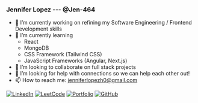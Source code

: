 ### Jennifer Lopez --- @Jen-464

<!-- socials badge imgs -->
[linkin badge]:https://tinyurl.com/linkedin-badge
[leetcode badge]:https://img.shields.io/badge/LeetCode-000000?style=for-the-badge&logo=LeetCode&logoColor=#d16c06
[portfolio badge]:https://img.shields.io/badge/Portfolio-%23000000.svg?style=for-the-badge&logo=firefox&logoColor=#FF7139
[github badge]:https://img.shields.io/badge/github-%23121011.svg?style=for-the-badge&logo=github&logoColor=white

- 🔭 I’m currently working on refining my Software Engineering / Frontend Development skills
- 🌱 I’m currently learning
  - React
  - MongoDB
  - CSS Framework (Tailwind CSS)
  - JavaScript Frameworks (Angular, Next.js)
- 👯 I’m looking to collaborate on full stack projects
- 🤔 I’m looking for help with connections so we can help each other out!
- 📫 How to reach me: jenniferlopezh0@gmail.com

[![LinkedIn][linkin badge]](https://www.linkedin.com/in/jen464/)
[![LeetCode][leetcode badge]](https://leetcode.com/Jen-464/)
[![Portfolio][portfolio badge]](https://jen-464.github.io/PortfolioGC/)
[![GitHub][github badge]](https://github.com/Jen-464)

